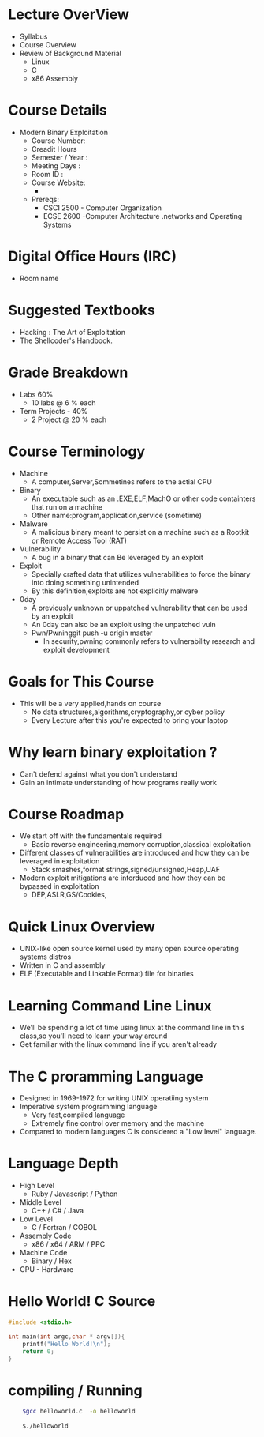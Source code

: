 # Lecture OverView

 - Syllabus
 - Course Overview
 - Review of Background Material
   - Linux
   - C
   - x86 Assembly

# Course Details

 - Modern Binary Exploitation
   - Course Number:
   - Creadit Hours
   - Semester / Year :
   - Meeting Days :
   - Room ID :
   - Course Website:
     - <github>
   - Prereqs:
     - CSCI 2500 - Computer Organization
     - ECSE 2600 -Computer Architecture .networks and Operating Systems
  

# Digital Office Hours (IRC)

 - Room name


# Suggested Textbooks

 - Hacking : The Art of Exploitation 
 - The Shellcoder's Handbook.
  
# Grade Breakdown

 - Labs 60%
   - 10 labs @ 6 % each
 - Term Projects - 40%
   - 2 Project @ 20 % each
  




# Course Terminology

 - Machine 
   - A computer,Server,Sommetines refers to the actial CPU
 - Binary 
    - An executable such as an .EXE,ELF,MachO or other code containters that run on a machine
    - Other name:program,application,service (sometime)
 - Malware
   - A malicious binary meant to persist on a machine such as a Rootkit or Remote Access Tool (RAT)
 - Vulnerability
   - A bug in a binary that can Be leveraged by an exploit
 - Exploit
   - Specially crafted data that utilizes vulnerabilities to force the binary into doing something unintended
   - By this definition,exploits are not explicitly malware
 - 0day
   - A previously unknown or uppatched vulnerability that can be used by an exploit
   - An 0day can also be an exploit using the unpatched vuln
   - Pwn/Pwninggit push -u origin master
     - In security,pwning commonly refers to vulnerability research and exploit development


# Goals for This  Course

 - This will be a very applied,hands on course
   - No data structures,algorithms,cryptography,or cyber policy
   - Every Lecture after this you're expected to bring your laptop

# Why learn binary exploitation ?

 - Can't defend against what you don't understand
 - Gain an intimate understanding of how programs really work
  
# Course Roadmap

 - We start off with the fundamentals required
   - Basic reverse engineering,memory corruption,classical exploitation
 - Different classes of vulnerabilities are introduced and how they can be leveraged in exploitation
   - Stack smashes,format strings,signed/unsigned,Heap,UAF
 - Modern exploit mitigations are intorduced and how they can be bypassed in exploitation
   - DEP,ASLR,GS/Cookies,


# Quick Linux Overview

 - UNIX-like open source kernel used by many open source operating systems distros
 - Written in C and assembly
 - ELF (Executable and Linkable Format) file for binaries


# Learning Command Line Linux

 - We'll be spending a lot of time using linux at the command line in this class,so you'll need to learn your way around
 - Get familiar with the linux command line if you aren't already
  

# The C proramming Language

 - Designed in 1969-1972 for writing UNIX operatiing system
 - Imperative system programming language
   - Very fast,compiled language
   - Extremely fine control over memory and the machine
 - Compared to modern languages C is considered a "Low level" language.



# Language Depth
 - High Level
   - Ruby / Javascript / Python
 - Middle Level
   - C++ / C# / Java
 - Low Level
   - C / Fortran / COBOL
 - Assembly Code
   - x86 / x64 / ARM / PPC
 - Machine Code
   - Binary / Hex
 - CPU - Hardware


# Hello World! C Source

```c
#include <stdio.h>

int main(int argc,char * argv[]){
    printf("Hello World!\n");
    return 0;
}

```

# compiling / Running

```bash
    $gcc helloworld.c  -o helloworld
    
    $./helloworld
```